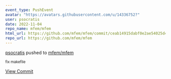 ```yaml
---
event_type: PushEvent
avatar: "https://avatars.githubusercontent.com/u/14336752?"
user: psocratis
date: 2022-11-04
repo_name: mfem/mfem
html_url: https://github.com/mfem/mfem/commit/ceab14915dabf0e2ae54025d416f659982de1810
repo_url: https://github.com/mfem/mfem
---
```


<a href='https://github.com/psocratis' target='_blank'>psocratis</a> pushed to <a href='https://github.com/mfem/mfem' target='_blank'>mfem/mfem</a>

<small>fix makefile</small>

<a href='https://github.com/mfem/mfem/commit/ceab14915dabf0e2ae54025d416f659982de1810' target='_blank'>View Commit</a>